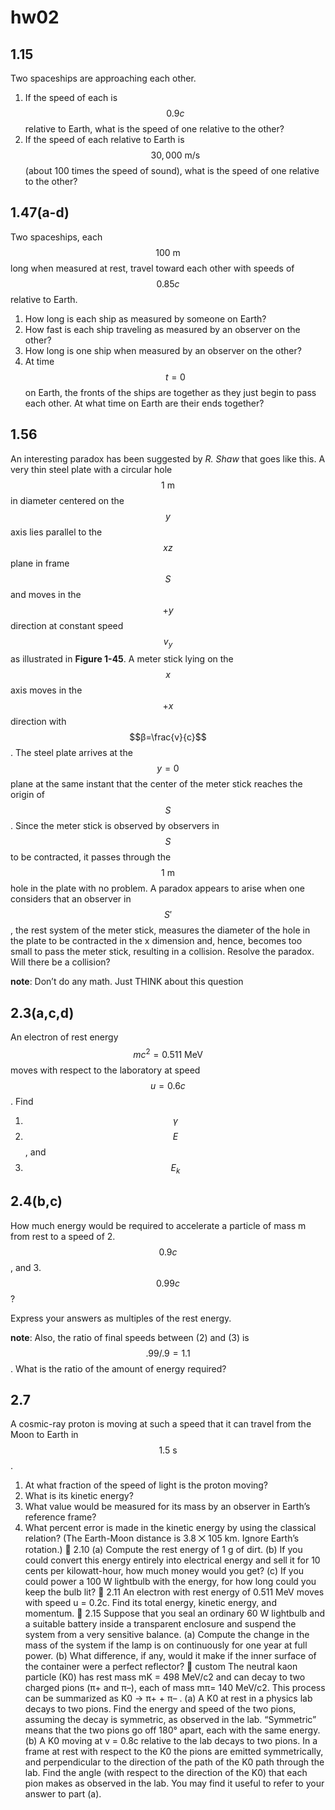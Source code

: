 # **hw02**

## 1.15
Two spaceships are approaching each other.  
1. If the speed of each is $$0.9c$$ relative to Earth, what is the speed of one relative to the other? 
2. If the speed of each relative to Earth is $$30,000\:\text{m}/\text{s}$$ (about 100 times the speed of sound), what is the speed of one relative to the other?


## 1.47(a-d)
Two spaceships, each $$100\:\text{m}$$ long when measured at rest, travel toward each other with speeds of $$0.85c$$ relative to Earth. 
1. How long is each ship as measured by someone on Earth? 
2. How fast is each ship traveling as measured by an observer on the other? 
3. How long is one ship when measured by an observer on the other? 
4. At time $$t=0$$ on Earth, the fronts of the ships are together as they just begin to pass each other.  At what time on Earth are their ends together? 


## 1.56
An interesting paradox has been suggested by *R. Shaw* that goes like this.  A very thin steel plate with a circular hole $$1\:\text{m}$$ in diameter centered on the $$y$$ axis lies parallel to the $$xz$$ plane in frame $$S$$ and moves in the $$+y$$ direction at constant speed $$v_y$$ as illustrated in **Figure 1-45**.  A meter stick lying on the $$x$$ axis moves in the  $$+x$$ direction with $$β=\frac{v}{c}$$.  The steel plate arrives at the $$y=0$$ plane at the same instant that the center of the meter stick reaches the origin of $$S$$.  Since the meter stick is observed by observers in $$S$$ to be contracted, it passes through the $$1\:\text{m}$$ hole in the plate with no problem.   A paradox appears to arise when one considers that an observer in $$S'$$, the rest system of the meter stick, measures the diameter of the hole in the plate to be contracted in the x dimension and, hence, becomes too small to pass the meter stick, resulting in a collision.  Resolve the paradox.  Will there be a collision?

**note**:  Don’t do any math. Just THINK about this question


## 2.3(a,c,d)
An electron of rest energy $$mc^2=0.511\:\text{MeV}$$ moves with respect to the laboratory at speed $$u=0.6c$$.  Find
1. $$\gamma$$ 
2. $$E$$, and 
3. $$E_k$$ 


## 2.4(b,c)
How much energy would be required to accelerate a particle of mass m from rest to a speed of 
2. $$0.9c$$, and 
3. $$0.99c$$? 

Express your answers as multiples of the rest energy.

**note**: 
Also, the ratio of final speeds between (2) and (3) is $$.99/.9=1.1$$.  What is the ratio of the amount of energy required?


## 2.7
A cosmic-ray proton is moving at such a speed that it can travel from the Moon to Earth in $$1.5\:\text{s}$$. 
1. At what fraction of the speed of light is the proton moving? 
2. What is its kinetic energy? 
3. What value would be measured for its mass by an observer in Earth’s reference frame? 
4. What percent error is made in the kinetic energy by using the classical relation? (The Earth-Moon distance is 3.8 ⨉ 105 km. Ignore Earth’s rotation.)

2.10
(a) Compute the rest energy of 1 g of dirt. 
(b) If you could convert this energy entirely into electrical energy and sell it for 10 cents per kilowatt-hour, how much money would you get? 
(c) If you could power a 100 W lightbulb with the energy, for how long could you keep the bulb lit?

2.11
An electron with rest energy of 0.511 MeV moves with speed u = 0.2c. Find its total energy, kinetic energy, and momentum.

2.15
Suppose that you seal an ordinary 60 W lightbulb and a suitable battery inside a transparent enclosure and suspend the system from a very sensitive balance. 
(a) Compute the change in the mass of the system if the lamp is on continuously for one year at full power. 
(b) What difference, if any, would it make if the inner surface of the container were a perfect reflector?

custom
The neutral kaon particle (K0) has rest mass mK = 498 MeV/c2 and can decay to two charged pions (π+ and π–), each of mass mπ= 140 MeV/c2.  This process can be summarized as K0 → π+ + π– .
(a) A K0 at rest in a physics lab decays to two pions.  Find the energy and speed of the two pions, assuming the decay is symmetric, as observed in the lab.  “Symmetric” means that the two pions go off 180° apart, each with the same energy.
(b) A K0 moving at v = 0.8c relative to the lab decays to two pions.  In a frame at rest with respect to the K0 the pions are emitted symmetrically, and perpendicular to the direction of the path of the K0 path through the lab.  Find the angle (with respect to the direction of the K0) that each pion makes as observed in the lab.  You may find it useful to refer to your answer to part (a).